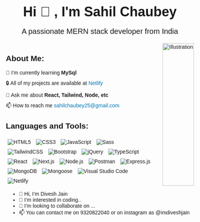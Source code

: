<!DOCTYPE html>
<html lang="en">
<head>
    <meta charset="UTF-8">
    <meta name="viewport" content="width=device-width, initial-scale=1.0">
    <title>Profile</title>
    <style>
        body {
            font-family: Arial, sans-serif;
            margin: 20px;
            display: flex;
            flex-direction: column;
            align-items: center;
        }
        .header {
            text-align: center;
            margin-bottom: 20px;
        }
        .header h1 {
            margin: 0;
            font-size: 36px;
        }
        .header h1 span {
            margin-right: 10px;
        }
        .description {
            font-size: 20px;
            margin-bottom: 20px;
            text-align: center;
        }
        .content {
            display: flex;
            align-items: center;
            gap: 20px;
        }
        .about-me {
            max-width: 400px;
        }
        .about-me p {
            margin: 10px 0;
        }
        .about-me p a {
            color: #0077B5;
            text-decoration: none;
        }
        .about-me p a:hover {
            text-decoration: underline;
        }
        .about-me p span {
            font-weight: bold;
        }
        .tools {
            margin-top: 20px;
        }
        .tools img {
            margin: 5px;
        }
        .illustration {
            max-width: 400px;
        }
        .illustration img {
            width: 100%;
            height: auto;
        }
    </style>
</head>
<body>
    <div class="header">
        <h1>Hi <span>👋</span>, I'm Sahil Chaubey</h1>
    </div>
    <div class="description">
        A passionate MERN stack developer from India
    </div>
    <div class="content">
        <div class="about-me">
            <h2>About Me:</h2>
            <p>🌱 I’m currently learning <span>MySql</span></p>
            <p>🔒 All of my projects are available at <a href="https://app.netlify.com/teams/sahil-chaubey/sites">Netlify</a></p>
            <p>💬 Ask me about <span>React, Tailwind, Node, etc</span></p>
            <p>📫 How to reach me <a href="mailto:sahilchaubey25@gmail.com">sahilchaubey25@gmail.com</a></p>
            <div class="tools">
                <h2>Languages and Tools:</h2>
                <img src="https://img.shields.io/badge/HTML5-E34F26?style=for-the-badge&logo=html5&logoColor=white" alt="HTML5"/>
                <img src="https://img.shields.io/badge/CSS3-1572B6?style=for-the-badge&logo=css3&logoColor=white" alt="CSS3"/>
                <img src="https://img.shields.io/badge/JavaScript-F7DF1E?style=for-the-badge&logo=javascript&logoColor=black" alt="JavaScript"/>
                <img src="https://img.shields.io/badge/Sass-CC6699?style=for-the-badge&logo=sass&logoColor=white" alt="Sass"/>
                <img src="https://img.shields.io/badge/Tailwind_CSS-38B2AC?style=for-the-badge&logo=tailwind-css&logoColor=white" alt="TailwindCSS"/>
                <img src="https://img.shields.io/badge/Bootstrap-563D7C?style=for-the-badge&logo=bootstrap&logoColor=white" alt="Bootstrap"/>
                <img src="https://img.shields.io/badge/jQuery-0769AD?style=for-the-badge&logo=jquery&logoColor=white" alt="jQuery"/>
                <img src="https://img.shields.io/badge/TypeScript-007ACC?style=for-the-badge&logo=typescript&logoColor=white" alt="TypeScript"/>
                <img src="https://img.shields.io/badge/React-61DAFB?style=for-the-badge&logo=react&logoColor=black" alt="React"/>
                <img src="https://img.shields.io/badge/Next.js-000000?style=for-the-badge&logo=nextdotjs&logoColor=white" alt="Next.js"/>
                <img src="https://img.shields.io/badge/Node.js-339933?style=for-the-badge&logo=nodedotjs&logoColor=white" alt="Node.js"/>
                <img src="https://img.shields.io/badge/Postman-FF6C37?style=for-the-badge&logo=postman&logoColor=white" alt="Postman"/>
                <img src="https://img.shields.io/badge/Express.js-000000?style=for-the-badge&logo=express&logoColor=white" alt="Express.js"/>
                <img src="https://img.shields.io/badge/MongoDB-47A248?style=for-the-badge&logo=mongodb&logoColor=white" alt="MongoDB"/>
                <img src="https://img.shields.io/badge/Mongoose-880000?style=for-the-badge&logo=mongoose&logoColor=white" alt="Mongoose"/>
                <img src="https://img.shields.io/badge/Visual_Studio_Code-0078D4?style=for-the-badge&logo=visual-studio-code&logoColor=white" alt="Visual Studio Code"/>
                <img src="https://img.shields.io/badge/Netlify-00C7B7?style=for-the-badge&logo=netlify&logoColor=white" alt="Netlify"/>
            </div>
        </div>
        <div class="illustration">
            <img src="https://example.com/your-image.png" alt="Illustration"/>
        </div>
    </div>
</body>
</html>


- 👋 Hi, I’m Divesh Jain
- 👀 I’m interested in coding..
- 💞️ I’m looking to collaborate on ...
- 📫 You can contact me on 9320822040 or on instagram as  @imdiveshjain

<!---
imdiveshjain/imdiveshjain is a ✨ special ✨ repository because its `README.md` (this file) appears on your GitHub profile.
You can click the Preview link to take a look at your changes.
--->
